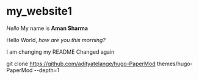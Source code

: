 # my_website1
*Hello* My name is **Aman Sharma**

Hello World, *how are you this morning?*

I am changing my README
Changed again

git clone https://github.com/adityatelange/hugo-PaperMod themes/hugo-PaperMod --depth=1
